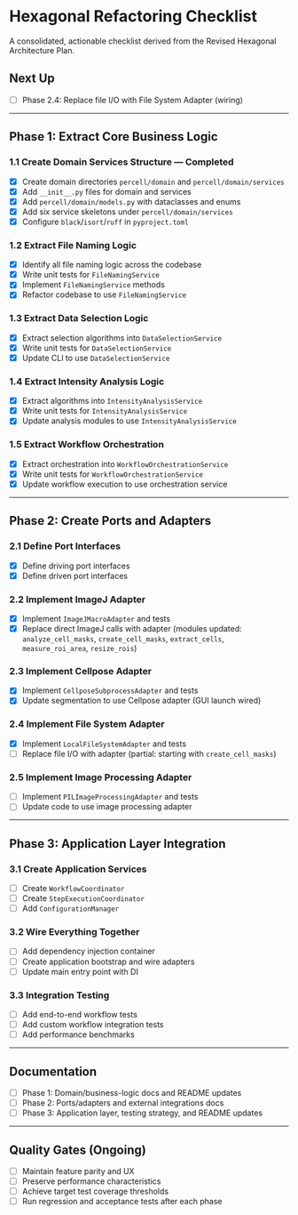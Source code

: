 # Hexagonal Refactoring Checklist

A consolidated, actionable checklist derived from the Revised Hexagonal Architecture Plan.

## Next Up
- [ ] Phase 2.4: Replace file I/O with File System Adapter (wiring)

---

## Phase 1: Extract Core Business Logic

### 1.1 Create Domain Services Structure — Completed
- [x] Create domain directories `percell/domain` and `percell/domain/services`
- [x] Add `__init__.py` files for domain and services
- [x] Add `percell/domain/models.py` with dataclasses and enums
- [x] Add six service skeletons under `percell/domain/services`
- [x] Configure `black`/`isort`/`ruff` in `pyproject.toml`

### 1.2 Extract File Naming Logic
- [x] Identify all file naming logic across the codebase
- [x] Write unit tests for `FileNamingService`
- [x] Implement `FileNamingService` methods
- [x] Refactor codebase to use `FileNamingService`

### 1.3 Extract Data Selection Logic
- [x] Extract selection algorithms into `DataSelectionService`
- [x] Write unit tests for `DataSelectionService`
- [x] Update CLI to use `DataSelectionService`

### 1.4 Extract Intensity Analysis Logic
- [x] Extract algorithms into `IntensityAnalysisService`
- [x] Write unit tests for `IntensityAnalysisService`
- [x] Update analysis modules to use `IntensityAnalysisService`

### 1.5 Extract Workflow Orchestration
- [x] Extract orchestration into `WorkflowOrchestrationService`
- [x] Write unit tests for `WorkflowOrchestrationService`
- [x] Update workflow execution to use orchestration service

---

## Phase 2: Create Ports and Adapters

### 2.1 Define Port Interfaces
- [x] Define driving port interfaces
- [x] Define driven port interfaces

### 2.2 Implement ImageJ Adapter
- [x] Implement `ImageJMacroAdapter` and tests
- [x] Replace direct ImageJ calls with adapter (modules updated: `analyze_cell_masks`, `create_cell_masks`, `extract_cells`, `measure_roi_area`, `resize_rois`)

### 2.3 Implement Cellpose Adapter
- [x] Implement `CellposeSubprocessAdapter` and tests
- [x] Update segmentation to use Cellpose adapter (GUI launch wired)

### 2.4 Implement File System Adapter
- [x] Implement `LocalFileSystemAdapter` and tests
- [ ] Replace file I/O with adapter (partial: starting with `create_cell_masks`)

### 2.5 Implement Image Processing Adapter
- [ ] Implement `PILImageProcessingAdapter` and tests
- [ ] Update code to use image processing adapter

---

## Phase 3: Application Layer Integration

### 3.1 Create Application Services
- [ ] Create `WorkflowCoordinator`
- [ ] Create `StepExecutionCoordinator`
- [ ] Add `ConfigurationManager`

### 3.2 Wire Everything Together
- [ ] Add dependency injection container
- [ ] Create application bootstrap and wire adapters
- [ ] Update main entry point with DI

### 3.3 Integration Testing
- [ ] Add end-to-end workflow tests
- [ ] Add custom workflow integration tests
- [ ] Add performance benchmarks

---

## Documentation
- [ ] Phase 1: Domain/business-logic docs and README updates
- [ ] Phase 2: Ports/adapters and external integrations docs
- [ ] Phase 3: Application layer, testing strategy, and README updates

---

## Quality Gates (Ongoing)
- [ ] Maintain feature parity and UX
- [ ] Preserve performance characteristics
- [ ] Achieve target test coverage thresholds
- [ ] Run regression and acceptance tests after each phase
